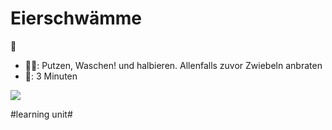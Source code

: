 # Eierschwämme
🍄

- 👨‍🍳: Putzen, Waschen! und halbieren. Allenfalls zuvor Zwiebeln anbraten
- 🍳: 3 Minuten

![][image-1]

[image-1]:	assets/eierschwaemme.jpg.webp

#learning unit#